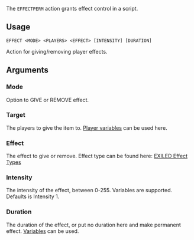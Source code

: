 The `EFFECTPERM` action grants effect control in a script.

## Usage
```
EFFECT <MODE> <PLAYERS> <EFFECT> [INTENSITY] [DURATION]
```
Action for giving/removing player effects.

## Arguments

### Mode
Option to GIVE or REMOVE effect.

### Target
The players to give the item to. [Player variables](https://github.com/Thundermaker300/ScriptedEvents/wiki/Variables#player-variables) can be used here.

### Effect
The effect to give or remove. Effect type can be found here: [EXILED Effect Types](https://exiled-team.github.io/Web/docs/Resources/Intro/#effecttype)

### Intensity
The intensity of the effect, between 0-255. Variables are supported. Defaults is Intensity 1.

### Duration
The duration of the effect, or put no duration here and make permanent effect. [Variables](https://github.com/Thundermaker300/ScriptedEvents/wiki/Variables) can be used.  
